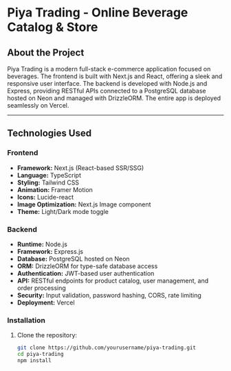# Piya Trading - Online Beverage Catalog & Store

## About the Project

Piya Trading is a modern full-stack e-commerce application focused on beverages. The frontend is built with Next.js and React, offering a sleek and responsive user interface. The backend is developed with Node.js and Express, providing RESTful APIs connected to a PostgreSQL database hosted on Neon and managed with DrizzleORM. The entire app is deployed seamlessly on Vercel.

---

## Technologies Used

### Frontend

- **Framework:** Next.js (React-based SSR/SSG)
- **Language:** TypeScript
- **Styling:** Tailwind CSS
- **Animation:** Framer Motion
- **Icons:** Lucide-react
- **Image Optimization:** Next.js Image component
- **Theme:** Light/Dark mode toggle

### Backend

- **Runtime:** Node.js
- **Framework:** Express.js
- **Database:** PostgreSQL hosted on Neon
- **ORM:** DrizzleORM for type-safe database access
- **Authentication:** JWT-based user authentication
- **API:** RESTful endpoints for product catalog, user management, and order processing
- **Security:** Input validation, password hashing, CORS, rate limiting
- **Deployment:** Vercel

### Installation

1. Clone the repository:

   ```bash
   git clone https://github.com/yourusername/piya-trading.git
   cd piya-trading
   npm install
